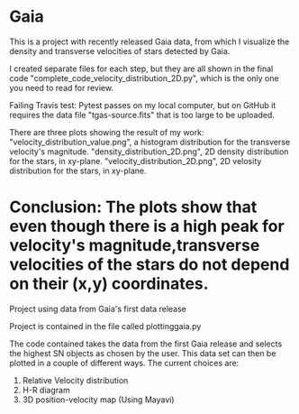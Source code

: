 # Gaia
This is a project with recently released Gaia data, from which I visualize the
density and transverse velocities of stars detected by Gaia.

I created separate files for each step, but they are all shown in the final code
"complete_code_velocity_distribution_2D.py", which is the only one you need to read for review.

Failing Travis test: Pytest passes on my local computer, but on GitHub it requires 
the data file "tgas-source.fits" that is too large to be uploaded.

There are three plots showing the result of my work:
"velocity_distribution_value.png", a histogram distribution for the transverse velocity's magnitude.
"density_distribution_2D.png", 2D density distribution for the stars, in xy-plane.
"velocity_distribution_2D.png", 2D velosity distribution for the stars, in xy-plane.

Conclusion: The plots show that even though there is a high peak for velocity's magnitude,transverse velocities of the stars do not depend on their (x,y) coordinates.
=======
Project using data from Gaia's first data release

Project is contained in the file called plottinggaia.py

The code contained takes the data from the first Gaia release and selects the highest SN objects as chosen by the user. This data set can then be plotted in a couple of different ways. The current choices are:

1. Relative Velocity distribution
2. H-R diagram
3. 3D position-velocity map (Using Mayavi)
